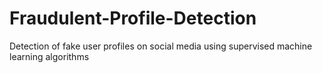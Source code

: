 # Fraudulent-Profile-Detection
Detection of fake user profiles on social media using supervised machine learning algorithms
